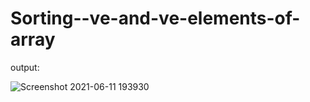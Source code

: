 # Sorting--ve-and-ve-elements-of-array


output:

![Screenshot 2021-06-11 193930](https://user-images.githubusercontent.com/64833579/121699861-f36c8480-caec-11eb-8728-8bc2e74567f8.jpg)
